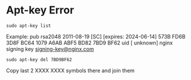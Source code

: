 # Apt-key Error
```
sudo apt-key list
```
Example: pub   rsa2048 2011-08-19 [SC] [expires: 2024-06-14] 
               573B FD6B 3D8F BC64 1079  A6AB ABF5 BD82 7BD9 BF62
         uid           [ unknown] nginx signing key <signing-key@nginx.com>
         

```
sudo apt-key del 7BD9BF62
```
Copy last 2 XXXX  XXXX symbols there and join them 

